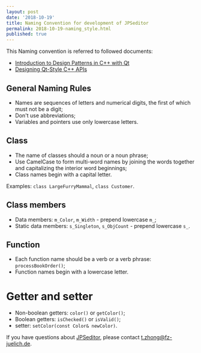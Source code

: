 ```yaml
---
layout: post
date: '2018-10-19'
title: Naming Convention for development of JPSeditor
permalink: 2018-10-19-naming_style.html
published: true 
---
```


This Naming convention is referred to followed documents:

* [Introduction to Design Patterns in C++ with Qt](https://www.ics.com/designpatterns/solutions/style.html)
* [Designing Qt-Style C++ APIs](https://doc.qt.io/archives/qq/qq13-apis.html#theartofnaming)

## General Naming Rules

* Names are sequences of letters and numerical digits, the first of which must not be a digit;
* Don't use abbreviations;
* Variables and pointers use only lowercase letters.

## Class

* The name of classes should a noun or a noun phrase;
* Use CamelCase to form multi-word names by joining the words together and capitalizing the interior word beginnings;
* Class names begin with a capital letter.

Examples: `class LargeFurryMammal`, `class Customer`.

## Class members

* Data members: `m_Color`, `m_Width` - prepend lowercase `m_`;
* Static data members: `s_Singleton`, `s_ObjCount` - prepend lowercase `s_`.

## Function

* Each function name should be a verb or a verb phrase: `processBookOrder()`;
* Function names begin with a lowercase letter.

# Getter and setter

* Non-boolean getters: `color()` or `getColor()`;
* Boolean getters: `isChecked()` or `isValid()`;
* setter: `setColor(const Color& newColor)`.


<link rel="stylesheet" href="https://use.fontawesome.com/releases/v5.3.1/css/all.css" integrity="sha384-mzrmE5qonljUremFsqc01SB46JvROS7bZs3IO2EmfFsd15uHvIt+Y8vEf7N7fWAU" crossorigin="anonymous">

If you have questions about [JPSeditor](http://www.jupedsim.org/jpseditor/), please contact <t.zhong@fz-juelich.de>.